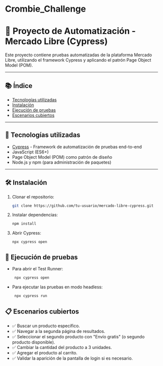 # Crombie_Challenge

# 🛒 Proyecto de Automatización - Mercado Libre (Cypress)

Este proyecto contiene pruebas automatizadas de la plataforma Mercado Libre, utilizando el framework Cypress y aplicando el patrón Page Object Model (POM).

---

## 📚 Índice

- [Tecnologías utilizadas](#tecnologías-utilizadas)
- [Instalación](#instalación)
- [Ejecución de pruebas](#ejecución-de-pruebas)
- [Escenarios cubiertos](#escenarios-cubiertos)

---

## 🚀 Tecnologías utilizadas

- [Cypress](https://www.cypress.io/) - Framework de automatización de pruebas end-to-end
- JavaScript (ES6+)
- Page Object Model (POM) como patrón de diseño
- Node.js y npm (para administración de paquetes)

---

## 🛠️ Instalación

1. Clonar el repositorio:
   ```bash
   git clone https://github.com/tu-usuario/mercado-libre-cypress.git
2. Instalar dependencias:
   ```bash
   npm install
4. Abrir Cypress:
   ```bash
   npx cypress open

## 🧪 Ejecución de pruebas
- Para abrir el Test Runner:
  ```bash
   npx cypress open
- Para ejecutar las pruebas en modo headless:
  ```bash
   npx cypress run

## 📋 Escenarios cubiertos
- ✅ Buscar un producto específico.
- ✅ Navegar a la segunda página de resultados.
- ✅ Seleccionar el segundo producto con "Envío gratis" (o segundo producto disponible).
- ✅ Cambiar la cantidad del producto a 3 unidades.
- ✅ Agregar el producto al carrito.
- ✅ Validar la aparición de la pantalla de login si es necesario.
